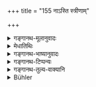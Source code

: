 +++
title = "155 नाऽस्ति स्त्रीणाम्"

+++

<details><summary>गङ्गानथ-मूलानुवादः</summary>

There is no separate sacrificing for women, no observances, no fastings; it is by means of serving her husband that she becomes exalted in heaven.—(153).
</details>

<details><summary>मेधातिथिः</summary>

भर्त्रा विना कृतानां यज्ञाधिकारो नास्तित्य् एतद् असकृत् प्रतिपादितम् । तेन व्रतोपवासाव् अपि कुर्वती तदनुज्ञां गृह्णीयात् । **व्रतं** मद्यमांसादिनिवृत्तिसंकल्पः, न तु कृच्छाणि । तत्र जपहोमयोर् अङ्गत्वात् तदभावाच् च स्त्रियाः । न च वक्तुं युक्तम् "जपहोमविकलं कृच्छ्रानुष्ठानम् अस्या भविष्यति" । न हि स्वेच्छयाङ्गत्यागो युक्तः । सर्वाङ्गकल्पयुक्तस्य कर्मणो ऽभ्युदयसाधनत्वेनावगतत्वात् । न हि पुरुषशक्तिभेदापेक्षयाङ्गानाम् उपचयापचयौ भवतः । सन्ति च सर्वाङ्गोपसंहारेण सवर्णास् त्रैवर्णिकाः प्रयोगम् अनुष्ठातुम् । अतो न स्त्रिशूद्रस्याभ्युदयकामस्य कृच्छ्रेष्व् अधिकारः । प्रायश्चित्तेषु विशेषं वक्ष्यामः । **उपोषितम्** उपवासः आहारविच्छेद एकरात्रद्विरात्रादिषु । **शुश्रूषते** परिचरति ॥ ५.१५३ ॥
</details>

<details><summary>गङ्गानथ-भाष्यानुवादः</summary>

It has been more than once explained that women, separated from their husbands are not entitled to the performance of sacrifices. From this it follows that, when going to keep an observance or to take to a fast, she should obtain his permission.

‘*Observance*’ here stands for the vow to give up meat, wine and such things; it does not stand for the *Kṛcchra* and other penancce; because the repeating of *mantras* and offering of libertions form part of these latter, end to these the women is not entitled. It will not be right to argue here that—“it would be possible for the woman to perform the
*Kṛcchra* and other penances, omitting the mantras and the libations”
because it can never be right to abandon, at one’s will, the details of a sacrificial performance; specially as it is only the act complete in all its details that is regarded as lending to prosperity and success. Nor does the dropping or adding of details depend upon the varying capacities of performers. Then again, a woman has always available men of her own caste, among the three higher castes, who could perform for her the mid acts. For these reasons neither the woman nor the *Śūdra*, desiring her own welfare, is entitled to the performance of the
*Kṛcchra* and other penances. We shall explain this in detail under the
*Expiatory Rites*.

‘*Fasting*’—living without food, giving up eating for one day. two days or such limited periods.

^(‘)*Serves*’—attends upon.—(153).
</details>

<details><summary>गङ्गानथ-टिप्पन्यः</summary>

(Verse 155 of others.)

This verse is quoted in *Gadādharapaddhati* (Kāla, pp. 52 and 129),
which says that if she does the fasting with the husband’s permission,
there is nothing wrong;—in *Saṃskāraratnamālā* (p. 675), which says that
this refers to the ‘month-fast’ and so forth, and not to those in
connection with the *Gaurīvrata* and the like;—in *Nṛsiṃhaprasāda*
(Saṃskāra, p. 67a);—in *Varṣakriyākaumudī*, (p. 579);—in
*Purṣārthacintāmaṇi*, (p. 201);—in *Smṛtisāroddhara*, (p. 101);—in
*Hemādri* (Kāla, p. 176);—in *Kālamādhava* (p. 257);—in *Aparārka* (p.
602), which adds that the wife may, with her husband’s permission, keep
such fasts and observances as are not incompatible with her attendance
upon him;—in *Madanapārijāta* (p. 193);—and in *Vidhānapārijāta* (II, p.
729) to the effect that religious acts art; to be performed by the wife
only in association with her husband.
</details>

<details><summary>गङ्गानथ-तुल्य-वाक्यानि</summary>

**(verses 5.152-153)  
**

See Comparative notes for [Verse
5.152].
</details>

<details><summary>Bühler</summary>

155	No sacrifice, no vow, no fast must be performed by women apart (from their husbands); if a wife obeys her husband, she will for that (reason alone) be exalted in heaven.
</details>
